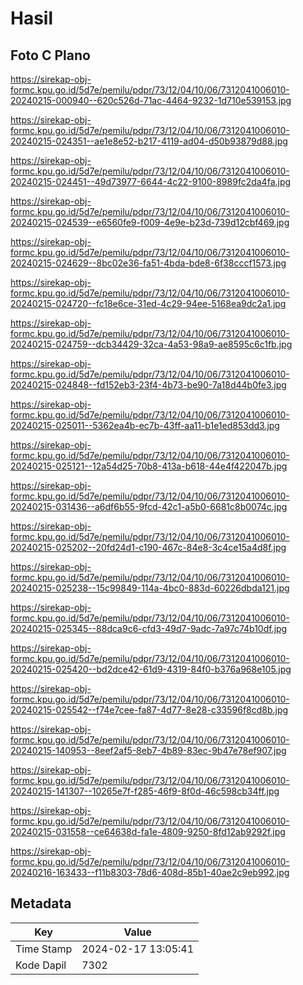 # Hasil

## Foto C Plano

https://sirekap-obj-formc.kpu.go.id/5d7e/pemilu/pdpr/73/12/04/10/06/7312041006010-20240215-000940--620c526d-71ac-4464-9232-1d710e539153.jpg

https://sirekap-obj-formc.kpu.go.id/5d7e/pemilu/pdpr/73/12/04/10/06/7312041006010-20240215-024351--ae1e8e52-b217-4119-ad04-d50b93879d88.jpg

https://sirekap-obj-formc.kpu.go.id/5d7e/pemilu/pdpr/73/12/04/10/06/7312041006010-20240215-024451--49d73977-6644-4c22-9100-8989fc2da4fa.jpg

https://sirekap-obj-formc.kpu.go.id/5d7e/pemilu/pdpr/73/12/04/10/06/7312041006010-20240215-024539--e6560fe9-f009-4e9e-b23d-739d12cbf469.jpg

https://sirekap-obj-formc.kpu.go.id/5d7e/pemilu/pdpr/73/12/04/10/06/7312041006010-20240215-024629--8bc02e36-fa51-4bda-bde8-6f38cccf1573.jpg

https://sirekap-obj-formc.kpu.go.id/5d7e/pemilu/pdpr/73/12/04/10/06/7312041006010-20240215-024720--fc18e6ce-31ed-4c29-94ee-5168ea9dc2a1.jpg

https://sirekap-obj-formc.kpu.go.id/5d7e/pemilu/pdpr/73/12/04/10/06/7312041006010-20240215-024759--dcb34429-32ca-4a53-98a9-ae8595c6c1fb.jpg

https://sirekap-obj-formc.kpu.go.id/5d7e/pemilu/pdpr/73/12/04/10/06/7312041006010-20240215-024848--fd152eb3-23f4-4b73-be90-7a18d44b0fe3.jpg

https://sirekap-obj-formc.kpu.go.id/5d7e/pemilu/pdpr/73/12/04/10/06/7312041006010-20240215-025011--5362ea4b-ec7b-43ff-aa11-b1e1ed853dd3.jpg

https://sirekap-obj-formc.kpu.go.id/5d7e/pemilu/pdpr/73/12/04/10/06/7312041006010-20240215-025121--12a54d25-70b8-413a-b618-44e4f422047b.jpg

https://sirekap-obj-formc.kpu.go.id/5d7e/pemilu/pdpr/73/12/04/10/06/7312041006010-20240215-031436--a6df6b55-9fcd-42c1-a5b0-6681c8b0074c.jpg

https://sirekap-obj-formc.kpu.go.id/5d7e/pemilu/pdpr/73/12/04/10/06/7312041006010-20240215-025202--20fd24d1-c190-467c-84e8-3c4ce15a4d8f.jpg

https://sirekap-obj-formc.kpu.go.id/5d7e/pemilu/pdpr/73/12/04/10/06/7312041006010-20240215-025238--15c99849-114a-4bc0-883d-60226dbda121.jpg

https://sirekap-obj-formc.kpu.go.id/5d7e/pemilu/pdpr/73/12/04/10/06/7312041006010-20240215-025345--88dca9c6-cfd3-49d7-9adc-7a97c74b10df.jpg

https://sirekap-obj-formc.kpu.go.id/5d7e/pemilu/pdpr/73/12/04/10/06/7312041006010-20240215-025420--bd2dce42-61d9-4319-84f0-b376a968e105.jpg

https://sirekap-obj-formc.kpu.go.id/5d7e/pemilu/pdpr/73/12/04/10/06/7312041006010-20240215-025542--f74e7cee-fa87-4d77-8e28-c33596f8cd8b.jpg

https://sirekap-obj-formc.kpu.go.id/5d7e/pemilu/pdpr/73/12/04/10/06/7312041006010-20240215-140953--8eef2af5-8eb7-4b89-83ec-9b47e78ef907.jpg

https://sirekap-obj-formc.kpu.go.id/5d7e/pemilu/pdpr/73/12/04/10/06/7312041006010-20240215-141307--10265e7f-f285-46f9-8f0d-46c598cb34ff.jpg

https://sirekap-obj-formc.kpu.go.id/5d7e/pemilu/pdpr/73/12/04/10/06/7312041006010-20240215-031558--ce64638d-fa1e-4809-9250-8fd12ab9292f.jpg

https://sirekap-obj-formc.kpu.go.id/5d7e/pemilu/pdpr/73/12/04/10/06/7312041006010-20240216-163433--f11b8303-78d6-408d-85b1-40ae2c9eb992.jpg


## Metadata

| Key        | Value               |
| ---------- | ------------------- |
| Time Stamp | 2024-02-17 13:05:41 |
| Kode Dapil | 7302                |




